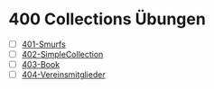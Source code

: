 # 400 Collections Übungen

- [ ] [401-Smurfs](401-Smurfs/README.md)
- [ ] [402-SimpleCollection](402-SimpleCollection/README.md)
- [ ] [403-Book](403-Book/README.md)
- [ ] [404-Vereinsmitglieder](404-Vereinsmitglieder/README.md)

